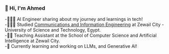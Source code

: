 ### 👋 Hi, I'm Ahmed

-👨🏻‍💻 AI Engineer sharing about my journey and learnings in tech!<br/>
-👩🏻‍🎓 Studied [Communications and Information Engineering](https://zewailcity.edu.eg/undergraduate-studies/program/31) at Zewail City - University of Science and Technology, Egypt.<br/>
-🧑‍🏫 Teaching Assistant at the School of Computer Science and Artificial Intelligence at Zewail City.<br/>
-💭 Currently learning and working on LLMs, and Generative AI!<br/>


<!--
**g00dAA/g00dAA** is a ✨ _special_ ✨ repository because its `README.md` (this file) appears on your GitHub profile.

Here are some ideas to get you started:

- 🔭 I’m currently working on ...
- 🌱 I’m currently learning ...
- 👯 I’m looking to collaborate on ...
- 🤔 I’m looking for help with ...
- 💬 Ask me about ...
- 📫 How to reach me: ...
- 😄 Pronouns: ...
- ⚡ Fun fact: ...
-->
